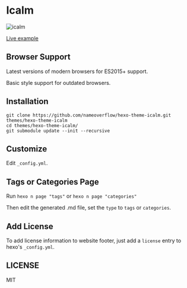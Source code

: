 # Icalm

![icalm](https://user-images.githubusercontent.com/10287709/34717147-f9b78e4c-f56c-11e7-803c-a49bc41d6813.png)



[Live example](https://nameoverflow.github.io/)

## Browser Support

Latest versions of modern browsers for ES2015+ support.

Basic style support for outdated browsers.

## Installation

```
git clone https://github.com/nameoverflow/hexo-theme-icalm.git themes/hexo-theme-icalm
cd themes/hexo-theme-icalm/
git submodule update --init --recursive
```

## Customize

Edit `_config.yml`.

## Tags or Categories Page

Run `hexo n page "tags"` or `hexo n page "categories"`

Then edit the generated .md file, set the `type` to `tags` or `categories`.

## Add License

To add license information to website footer, just add a `license` entry to hexo's `_config.yml`.

## LICENSE

MIT
